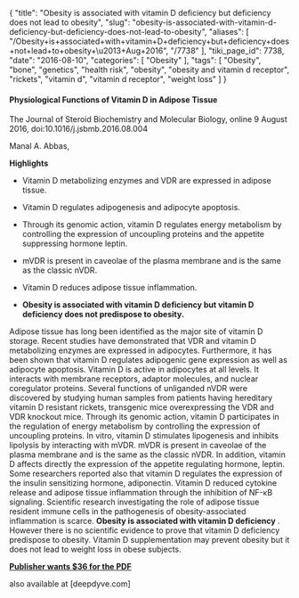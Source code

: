 {
    "title": "Obesity is associated with vitamin D deficiency but deficiency does not lead to obesity",
    "slug": "obesity-is-associated-with-vitamin-d-deficiency-but-deficiency-does-not-lead-to-obesity",
    "aliases": [
        "/Obesity+is+associated+with+vitamin+D+deficiency+but+deficiency+does+not+lead+to+obesity+\u2013+Aug+2016",
        "/7738"
    ],
    "tiki_page_id": 7738,
    "date": "2016-08-10",
    "categories": [
        "Obesity"
    ],
    "tags": [
        "Obesity",
        "bone",
        "genetics",
        "health risk",
        "obesity",
        "obesity and vitamin d receptor",
        "rickets",
        "vitamin d",
        "vitamin d receptor",
        "weight loss"
    ]
}


#### Physiological Functions of Vitamin D in Adipose Tissue

The Journal of Steroid Biochemistry and Molecular Biology, online 9 August 2016, doi:10.1016/j.jsbmb.2016.08.004

Manal A. Abbas, 

 **Highlights** 

* Vitamin D metabolizing enzymes and VDR are expressed in adipose tissue.

* Vitamin D regulates adipogenesis and adipocyte apoptosis.

* Through its genomic action, vitamin D regulates energy metabolism by controlling the expression of uncoupling proteins and the appetite suppressing hormone leptin.

* mVDR is present in caveolae of the plasma membrane and is the same as the classic nVDR.

* Vitamin D reduces adipose tissue inflammation.

*  **Obesity is associated with vitamin D deficiency but vitamin D deficiency does not predispose to obesity.** 

Adipose tissue has long been identified as the major site of vitamin D storage. Recent studies have demonstrated that VDR and vitamin D metabolizing enzymes are expressed in adipocytes. Furthermore, it has been shown that vitamin D regulates adipogenic gene expression as well as adipocyte apoptosis. Vitamin D is active in adipocytes at all levels. It interacts with membrane receptors, adaptor molecules, and nuclear coregulator proteins. Several functions of unliganded nVDR were discovered by studying human samples from patients having hereditary vitamin D resistant rickets, transgenic mice overexpressing the VDR and VDR knockout mice. Through its genomic action, vitamin D participates in the regulation of energy metabolism by controlling the expression of uncoupling proteins. In vitro, vitamin D stimulates lipogenesis and inhibits lipolysis by interacting with mVDR. mVDR is present in caveolae of the plasma membrane and is the same as the classic nVDR. In addition, vitamin D affects directly the expression of the appetite regulating hormone, leptin. Some researchers reported also that vitamin D regulates the expression of the insulin sensitizing hormone, adiponectin. Vitamin D reduced cytokine release and adipose tissue inflammation through the inhibition of NF-κB signaling. Scientific research investigating the role of adipose tissue resident immune cells in the pathogenesis of obesity-associated inflammation is scarce.  **Obesity is associated with vitamin D deficiency** . However there is no scientific evidence to prove that vitamin D deficiency predispose to obesity. Vitamin D supplementation may prevent obesity but it does not lead to weight loss in obese subjects.

 **[Publisher wants $36 for the PDF](http://www.sciencedirect.com/science/article/pii/S0960076016302199)** 

also available at <span>[deepdyve.com]</span>